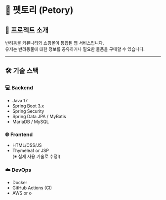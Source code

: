 # 🐾 펫토리 (Petory)



## 📌 프로젝트 소개

반려동물 커뮤니티와 쇼핑몰이 통합된 웹 서비스입니다.  
유저는 반려동물에 대한 정보를 공유하거나 필요한 물품을 구매할 수 있습니다.

---

## 🛠️ 기술 스택

### 💻 Backend
- Java 17
- Spring Boot 3.x
- Spring Security
- Spring Data JPA / MyBatis
- MariaDB / MySQL

### 🌐 Frontend
- HTML/CSS/JS
- Thymeleaf or JSP  
(※ 실제 사용 기술로 수정!)

### ☁️ DevOps
- Docker
- GitHub Actions (CI)
- AWS or o
